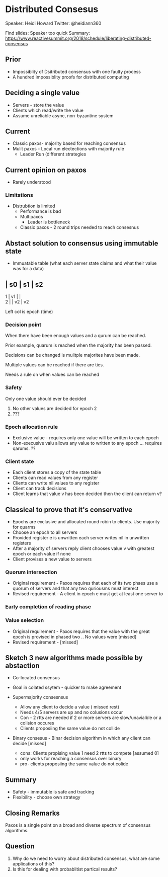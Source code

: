 # Distributed Consesus

Speaker: Heidi Howard
Twitter: @heidiann360

Find slides: Speaker too quick
Summary: https://www.reactivesummit.org/2018/schedule/liberating-distributed-consensus

## Prior

 - Impossiblity of Dsitributed consensus with one faulty process
 - A hundred impossiblity proofs for distributed computing

## Deciding a single value 

  - Servers - store the value
  - Clients which read/write the value
  - Assume unreliable async, non-byzantine system

## Current
  
 - Classic paxos- majority based for reaching consensus
 - Mulit paxos - Local run electections with majority rule 
    - Leader Run (different strategies 

## Current opinion on paxos

 - Rarely understood

### Limitations
 

 - Distrubtion is limited 
   - Performance is bad 
   - Multipaxos 
      - Leader is bottleneck
   - Classic paxos - 2 round trips needed to reach consesnus


## Abstact solution to consensus using immutable state

  - Immuatable table (what each server state claims and what their value was for a data) 

  | s0 | s1 | s2 
------------------
1 | v1 |   |  
2 |    | v2 | v2

Left col is epoch (time)

### Decision point 

When there have been enough values and a qurum can be reached.

Prior example, quarum is reached when the majority has been passed. 

Decisions can be changed is mulitple majorites have been made. 

Multiple values can be reached if there are ties. 

Needs a rule on when values can be reached

### Safety 

Only one value should ever be decided

 1. No other values are decided for epoch 2
 2. ???

### Epoch allocation rule

   - Exclusive value - requires only one value will be written to each epoch 
   - Non-execusive valu allows any value to written to any epoch ... requires qarums. ?? 

### Client state 

  - Each client stores a copy of the state table
   - Clients can read values from any register
   - Clients can write nil values to any register
  - Client can track decisions
   - Client learns that value v has been decided then the client can return v?


## Classical to prove that it's conservative

 -  Epochs are exclusive and allocated round robin to clients. Use majority for quarms 
 - Choose an epoch to all servers
 - Provided register e is unwritten each server writes nil in unwritten registers 
 - After a majority of servers reply client chooses value v with greatest epoch or each value 
if none 
 - Client provises a new value to servers 

### Quorum intersection

 - Original requirement - Paxos requires that each of its two phaes use a quorum of servers and 
that any two quriousms must interect 
 - Revised requirement - A client in epoch e must get at least one server to

### Early completion of reading phase 

### Value selection

  - Original requirement - Paxos requires that the value with the great epcoh is provised in 
phased two .. No values were [missed]
  - Revised requirement - [missed] 

## Sketch 3 new algorithms made possible by abstaction

 - Co-located consensus 
  - Goal in colated ssytem - quicker to make agreement
 - Supermajority consesnsus
   - Allow any client to decide a value  ( missed rest)
   - Needs 4/5 servers are up and no colusions occur 
   - Con - 2 rtts are needed if 2 or more servers are slow/unavialble or a colision occures
   - Clients proposiing the same value do not collide

 - Binary consesus - Binar decision algorithm in which any client can decide [missed]
    - cons: Clients propising value 1 need 2 rtts to compete [assumed 0] 
     - only works for reaching a consensus over binary
    - pro- clients proposiing the same value do not colide

## Summary 
 - Safety - immutable is safe and tracking
 - Flexibility - choose own strategy 

## Closing Remarks 
 
 Paxos is a single point on a broad and diverse spectrum of consensus algorithms. 

## Question

 1. Why do we need to worry about distributed consensus, what are some applications of this? 
 2. Is this for dealing with probablitist partical results?
